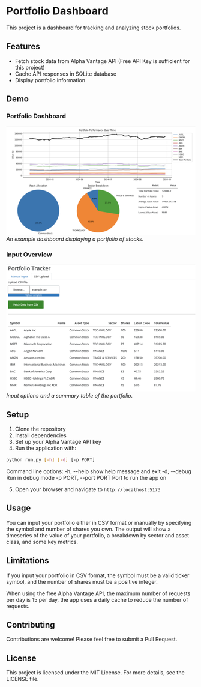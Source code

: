 # Portfolio Dashboard

This project is a dashboard for tracking and analyzing stock portfolios.

## Features

- Fetch stock data from Alpha Vantage API (Free API Key is sufficient for this project)
- Cache API responses in SQLite database
- Display portfolio information

## Demo

### Portfolio Dashboard
![Portfolio Dashboard](./demo_pics/dashboard.png)
*An example dashboard displaying a portfolio of stocks.*

### Input Overview
![Input Overview](./demo_pics/input_overview.png)
*Input options and a summary table of the portfolio.*

## Setup

1. Clone the repository
2. Install dependencies
3. Set up your Alpha Vantage API key
4. Run the application with:

```bash
python run.py [-h] [-d] [-p PORT]
```

Command line options:
  -h, --help            show help message and exit
  -d, --debug           Run in debug mode
  -p PORT, --port PORT  Port to run the app on

5. Open your browser and navigate to `http://localhost:5173`

## Usage

You can input your portfolio either in CSV format or manually by specifying the symbol and number of shares you own. The output will show a timeseries of the value of your portfolio, a breakdown by sector and asset class, and some key metrics.

## Limitations

If you input your portfolio in CSV format, the symbol must be a valid ticker symbol, and the number of shares must be a positive integer.

When using the free Alpha Vantage API, the maximum number of requests per day is 15 per day, the app uses a daily cache to reduce the number of requests.


## Contributing

Contributions are welcome! Please feel free to submit a Pull Request.

## License

This project is licensed under the MIT License. For more details, see the LICENSE file.